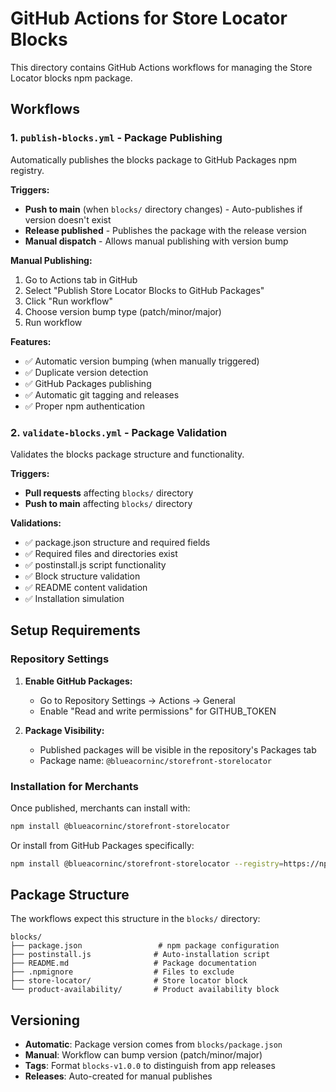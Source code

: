 # GitHub Actions for Store Locator Blocks

This directory contains GitHub Actions workflows for managing the Store Locator blocks npm package.

## Workflows

### 1. `publish-blocks.yml` - Package Publishing

Automatically publishes the blocks package to GitHub Packages npm registry.

**Triggers:**

- **Push to main** (when `blocks/` directory changes) - Auto-publishes if version doesn't exist
- **Release published** - Publishes the package with the release version
- **Manual dispatch** - Allows manual publishing with version bump

**Manual Publishing:**

1. Go to Actions tab in GitHub
2. Select "Publish Store Locator Blocks to GitHub Packages"
3. Click "Run workflow"
4. Choose version bump type (patch/minor/major)
5. Run workflow

**Features:**

- ✅ Automatic version bumping (when manually triggered)
- ✅ Duplicate version detection
- ✅ GitHub Packages publishing
- ✅ Automatic git tagging and releases
- ✅ Proper npm authentication

### 2. `validate-blocks.yml` - Package Validation

Validates the blocks package structure and functionality.

**Triggers:**

- **Pull requests** affecting `blocks/` directory
- **Push to main** affecting `blocks/` directory

**Validations:**

- ✅ package.json structure and required fields
- ✅ Required files and directories exist
- ✅ postinstall.js script functionality
- ✅ Block structure validation
- ✅ README content validation
- ✅ Installation simulation

## Setup Requirements

### Repository Settings

1. **Enable GitHub Packages:**
   - Go to Repository Settings → Actions → General
   - Enable "Read and write permissions" for GITHUB_TOKEN

2. **Package Visibility:**
   - Published packages will be visible in the repository's Packages tab
   - Package name: `@blueacorninc/storefront-storelocator`

### Installation for Merchants

Once published, merchants can install with:

```bash
npm install @blueacorninc/storefront-storelocator
```

Or install from GitHub Packages specifically:

```bash
npm install @blueacorninc/storefront-storelocator --registry=https://npm.pkg.github.com
```

## Package Structure

The workflows expect this structure in the `blocks/` directory:

```
blocks/
├── package.json                 # npm package configuration
├── postinstall.js              # Auto-installation script
├── README.md                   # Package documentation
├── .npmignore                  # Files to exclude
├── store-locator/              # Store locator block
└── product-availability/       # Product availability block
```

## Versioning

- **Automatic**: Package version comes from `blocks/package.json`
- **Manual**: Workflow can bump version (patch/minor/major)
- **Tags**: Format `blocks-v1.0.0` to distinguish from app releases
- **Releases**: Auto-created for manual publishes

